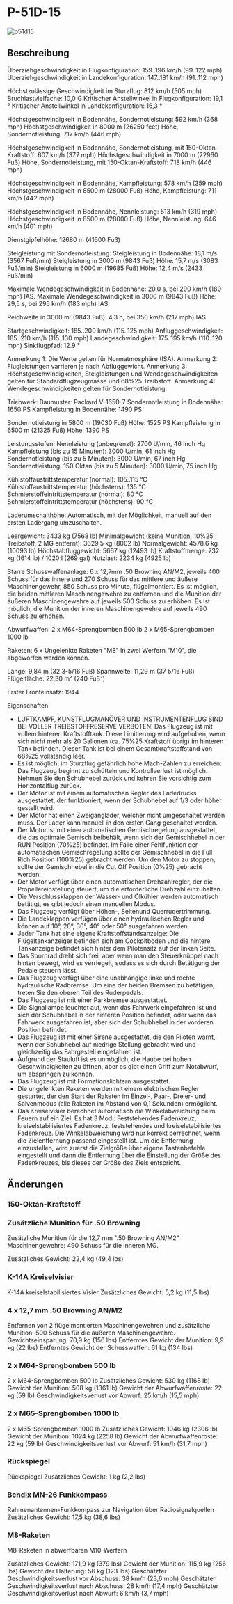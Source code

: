 # P-51D-15

![p51d15](../images/p51d15.png)

## Beschreibung

Überziehgeschwindigkeit in Flugkonfiguration:  159..196 km/h (99..122 mph)
Überziehgeschwindigkeit in Landekonfiguration: 147..181 km/h (91..112 mph)

Höchstzulässige Geschwindigkeit im Sturzflug: 812 km/h (505 mph)
Bruchlastvielfache: 10,0 G
Kritischer Anstellwinkel in Flugkonfiguration: 19,1 °
Kritischer Anstellwinkel in Landekonfiguration: 16,3 °

Höchstgeschwindigkeit in Bodennähe, Sondernotleistung: 592 km/h (368 mph)
Höchstgeschwindigkeit in 8000 m (26250 feet) Höhe, Sondernotleistung: 717 km/h (446 mph)

Höchstgeschwindigkeit in Bodennähe, Sondernotleistung, mit 150-Oktan-Kraftstoff: 607 km/h (377 mph)
Höchstgeschwindigkeit in 7000 m (22960 Fuß) Höhe, Sondernotleistung, mit 150-Oktan-Kraftstoff: 718 km/h (446 mph)

Höchstgeschwindigkeit in Bodennähe, Kampfleistung: 578 km/h (359 mph)
Höchstgeschwindigkeit in 8500 m (28000 Fuß) Höhe, Kampfleistung: 711 km/h (442 mph)

Höchstgeschwindigkeit in Bodennähe, Nennleistung: 513 km/h (319 mph)
Höchstgeschwindigkeit in 8500 m (28000 Fuß) Höhe, Nennleistung: 646 km/h (401 mph)

Dienstgipfelhöhe: 12680 m (41600 Fuß)

Steigleistung mit Sondernotleistung:
Steigleistung in Bodennähe: 18,1 m/s (3567 Fuß/min)
Steigleistung in 3000 m (9843 Fuß) Höhe: 15,7 m/s (3083 Fuß/min)
Steigleistung in 6000 m (19685 Fuß) Höhe: 12,4 m/s (2433 Fuß/min)

Maximale Wendegeschwindigkeit in Bodennähe: 20,0 s, bei 290 km/h (180 mph) IAS.
Maximale Wendegeschwindigkeit in 3000 m (9843 Fuß) Höhe: 29,5 s, bei 295 km/h (183 mph) IAS.

Reichweite in 3000 m: (9843 Fuß): 4,3 h, bei 350 km/h (217 mph) IAS.

Startgeschwindigkeit: 185..200 km/h (115..125 mph)
Anfluggeschwindigkeit: 185..210 km/h (115..130 mph)
Landegeschwindigkeit: 175..195 km/h (110..120 mph)
Sinkflugpfad: 12.9 °

Anmerkung 1: Die Werte gelten für Normatmosphäre (ISA).
Anmerkung 2: Flugleistungen varrieren je nach Abfluggewicht.
Anmerkung 3: Höchstgeschwindigkeiten, Steigleistungen und Wendegeschwindigkeiten gelten für Standardflugzeugmasse und 68%25 Treibstoff.
Anmerkung 4: Wendegeschwindigkeiten gelten für Sondernotleistung.

Triebwerk:
Baumuster: Packard V-1650-7
Sondernotleistung in Bodennähe: 1650 PS
Kampfleistung in Bodennähe: 1490 PS

Sondernotleistung in 5800 m (19030 Fuß) Höhe: 1525 PS
Kampfleistung in 6500 m (21325 Fuß) Höhe: 1390 PS

Leistungsstufen:
Nennleistung (unbegrenzt): 2700 U/min, 46 inch Hg
Kampfleistung (bis zu 15 Minuten): 3000 U/min, 61 inch Hg
Sondernotleistung (bis zu 5 Minuten): 3000 U/min, 67 inch Hg
Sondernotleistung, 150 Oktan (bis zu 5 Minuten): 3000 U/min, 75 inch Hg

Kühlstoffaustrittstemperatur (normal): 105..115 °C
Kühlstoffaustrittstemperatur (höchstens): 135 °C
Schmierstoffeintrittstemperatur (normal): 80 °C
Schmierstoffeintrittstemperatur (höchstens): 90 °C

Laderumschalthöhe: Automatisch, mit der Möglichkeit, manuell auf den ersten Ladergang umzuschalten.

Leergewicht: 3433 kg (7568 lb)
Minimalgewicht (keine Munition, 10%25 Treibstoff, 2 MG entfernt): 3629,5 kg (8002 lb)
Normalgewicht: 4578,6 kg (10093 lb)
Höchstabfluggewicht: 5667 kg (12493 lb)
Kraftstoffmenge: 732 kg (1614 lb) / 1020 l (269 gal)
Nutzlast: 2234 kg (4925 lb)

Starre Schusswaffenanlage:
6 x 12,7mm .50 Browning AN/M2, jeweils 400 Schuss für das innere und 270 Schuss für das mittlere und äußere Maschinengewehr, 850 Schuss pro Minute, flügelmontiert.
Es ist möglich, die beiden mittleren Maschinengewehre zu entfernen und die Munition der äußeren Maschinengewehre auf jeweils 500 Schuss zu erhöhen.
Es ist möglich, die Munition der inneren Maschinengewehre auf jeweils 490 Schuss zu erhöhen.

Abwurfwaffen:
2 x M64-Sprengbomben 500 lb
2 x M65-Sprengbomben 1000 lb

Raketen:
6 x Ungelenkte Raketen "M8" in zwei Werfern "M10", die abgeworfen werden können.

Länge: 9,84 m (32 3-5/16 Fuß)
Spannweite: 11,29 m (37 5/16 Fuß)
Flügelfläche: 22,30 m² (240 Fuß²)

Erster Fronteinsatz: 1944

Eigenschaften:
- LUFTKAMPF, KUNSTFLUGMANÖVER UND INSTRUMENTENFLUG SIND BEI VOLLER TREIBSTOFFRESERVE VERBOTEN! Das Flugzeug ist mit vollem hinteren Kraftstofftank. Diese Limitierung wird aufgehoben, wenn sich nicht mehr als 20 Gallonen (ca. 75%25 Kraftstoff übrig) im hinteren Tank befinden. Dieser Tank ist bei einem Gesamtkraftstoffstand von 68%25 vollständig leer.
- Es ist möglich, im Sturzflug gefährlich hohe Mach-Zahlen zu erreichen: Das Flugzeug beginnt zu schütteln und Kontrollverlust ist möglich. Nehmen Sie den Schubhebel zurück und kehren Sie vorsichtig zum Horizontalflug zurück.
- Der Motor ist mit einem automatischen Regler des Ladedrucks ausgestattet, der funktioniert, wenn der Schubhebel auf 1/3 oder höher gestellt wird.
- Der Motor hat einen Zweiganglader, welcher nicht umgeschaltet werden muss. Der Lader kann manuell in den ersten Gang geschaltet werden.
- Der Motor ist mit einer automatischen Gemischregelung ausgestattet, die das optimale Gemisch beibehält, wenn sich der Gemischhebel in der RUN Position (70%25) befindet. Im Falle einer Fehlfunktion der automatischen Gemischregelung sollte der Gemischhebel in die Full Rich Position (100%25) gebracht werden. Um den Motor zu stoppen, sollte der Gemischhebel in die Cut Off Position (0%25) gebracht werden.
- Der Motor verfügt über einen automatischen Drehzahlregler, der die Propellereinstellung steuert, um die erforderliche Drehzahl einzuhalten.
- Die Verschlussklappen der Wasser- und Ölkühler werden automatisch betätigt, es gibt jedoch einen manuellen Modus.
- Das Flugzeug verfügt über Höhen-, Seitenund Querrudertrimmung.
- Die Landeklappen verfügen über einen hydraulischen Regler und können auf 10°, 20°, 30°, 40° oder 50° ausgefahren werden.
- Jeder Tank hat eine eigene Kraftstoffstandsanzeige: Die Flügeltankanzeiger befinden sich am Cockpitboden und die hintere Tankanzeige befindet sich hinter dem Pilotensitz auf der linken Seite.
- Das Spornrad dreht sich frei, aber wenn man den Steuerknüppel nach hinten bewegt, wird es verriegelt, sodass es sich durch Betätigung der Pedale steuern lässt.
- Das Flugzeug verfügt über eine unabhängige linke und rechte hydraulische Radbremse. Um eine der beiden Bremsen zu betätigen, treten Sie den oberen Teil des Ruderpedals.
- Das Flugzeug ist mit einer Parkbremse ausgestattet.
- Die Signallampe leuchtet auf, wenn das Fahrwerk eingefahren ist und sich der Schubhebel in der hinteren Position befindet, oder wenn das Fahrwerk ausgefahren ist, aber sich der Schubhebel in der vorderen Position befindet.
- Das Flugzeug ist mit einer Sirene ausgestattet, die den Piloten warnt, wenn der Schubhebel auf niedrige Stellung gebracht wird und gleichzeitig das Fahrgestell eingefahren ist.
- Aufgrund der Stauluft ist es unmöglich, die Haube bei hohen Geschwindigkeiten zu öffnen, aber es gibt einen Griff zum Notabwurf, um abspringen zu können.
- Das Flugzeug ist mit Formationslichtern ausgestattet.
- Die ungelenkten Raketen werden mit einem elektrischen Regler gestartet, der den Start der Raketen im Einzel-, Paar-, Dreier- und Salvenmodus (alle Raketen im Abstand von 0,1 Sekunden) ermöglicht.
- Das Kreiselvisier berechnet automatisch die Winkelabweichung beim Feuern auf ein Ziel. Es hat 3 Modi: Feststehendes Fadenkreuz, kreiselstabilisiertes Fadenkreuz, feststehendes und kreiselstabilisiertes Fadenkreuz. Die Winkelabweichung wird nur korrekt berrechnet, wenn die Zielentfernung passend eingestellt ist. Um die Entfernung einzustellen, wird zuerst die Zielgröße über eigene Tastenbefehle eingestellt und dann die Entfernung über die Einstellung der Größe des Fadenkreuzes, bis dieses der Größe des Ziels entspricht.

## Änderungen


### 150-Oktan-Kraftstoff


### Zusätzliche Munition für .50 Browning

Zusätzliche Munition für die 12,7 mm ".50 Browning AN/M2" Maschinengewehre: 490 Schuss für die inneren MG.

Zusätzliches Gewicht: 22,4 kg (49,4 lbs)


### K-14A Kreiselvisier

K-14A kreiselstabilisiertes Visier
Zusätzliches Gewicht: 5,2 kg (11,5 lbs)


### 4 x 12,7 mm  .50 Browning AN/M2

Entfernen von 2 flügelmontierten Maschinengewehren und zusätzliche Munition: 500 Schuss für die äußeren Maschinengewehre.
Gewichtseinsparung: 70,9 kg (156 lbs)
Entferntes Gewicht der Munition: 9,9 kg (22 lbs)
Entferntes Gewicht der Schusswaffen: 61 kg (134 lbs)


### 2 x M64-Sprengbomben 500 lb

2 x M64-Sprengbomben 500 lb
Zusätzliches Gewicht: 530 kg (1168 lb)
Gewicht der Munition: 508 kg (1361 lb)
Gewicht der Abwurfwaffenroste: 22 kg (59 lb)
Geschwindigkeitsverlust vor Abwurf: 25 km/h (15,5 mph)


### 2 x M65-Sprengbomben 1000 lb

2 x M65-Sprengbomben 1000 lb
Zusätzliches Gewicht: 1046 kg (2306 lb)
Gewicht der Munition: 1024 kg (2258 lb)
Gewicht der Abwurfwaffenroste: 22 kg (59 lb)
Geschwindigkeitsverlust vor Abwurf: 51 km/h (31,7 mph)


### Rückspiegel

Rückspiegel
Zusätzliches Gewicht: 1 kg (2,2 lbs)


### Bendix MN-26 Funkkompass 

Rahmenantennen-Funkkompass zur Navigation über Radiosignalquellen
Zusätzliches Gewicht: 17,5 kg (38,6 lbs)


### M8-Raketen

M8-Raketen in abwerfbaren M10-Werfern

Zusätzliches Gewicht: 171,9 kg (379 lbs)
Gewicht der Munition: 115,9 kg (256 lbs)
Gewicht der Halterung: 56 kg (123 lbs)
Geschätzter Geschwindigkeitsverlust vor Abschuss: 38 km/h (23,6 mph)
Geschätzter Geschwindigkeitsverlust nach Abschuss: 28 km/h (17,4 mph)
Geschätzter Geschwindigkeitsverlust nach Abwurf: 6 km/h (3,7 mph)